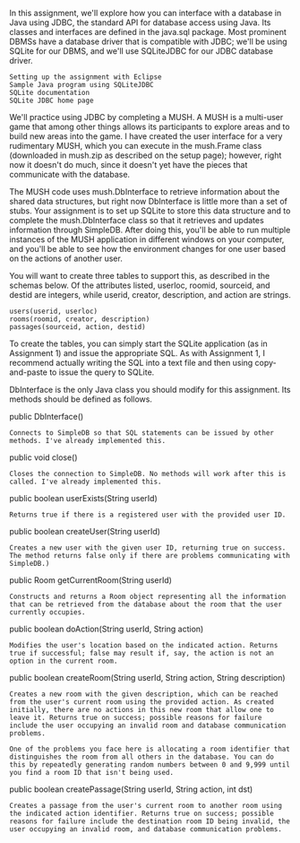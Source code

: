 In this assignment, we'll explore how you can interface with a database in Java using JDBC, the standard API for database access using Java. Its classes and interfaces are defined in the java.sql package. Most prominent DBMSs have a database driver that is compatible with JDBC; we'll be using SQLite for our DBMS, and we'll use SQLiteJDBC for our JDBC database driver.

    Setting up the assignment with Eclipse
    Sample Java program using SQLiteJDBC
    SQLite documentation
    SQLite JDBC home page 

We'll practice using JDBC by completing a MUSH. A MUSH is a multi-user game that among other things allows its participants to explore areas and to build new areas into the game. I have created the user interface for a very rudimentary MUSH, which you can execute in the mush.Frame class (downloaded in mush.zip as described on the setup page); however, right now it doesn't do much, since it doesn't yet have the pieces that communicate with the database.

The MUSH code uses mush.DbInterface to retrieve information about the shared data structures, but right now DbInterface is little more than a set of stubs. Your assignment is to set up SQLite to store this data structure and to complete the mush.DbInterface class so that it retrieves and updates information through SimpleDB. After doing this, you'll be able to run multiple instances of the MUSH application in different windows on your computer, and you'll be able to see how the environment changes for one user based on the actions of another user.

You will want to create three tables to support this, as described in the schemas below. Of the attributes listed, userloc, roomid, sourceid, and destid are integers, while userid, creator, description, and action are strings.

    users(userid, userloc)
    rooms(roomid, creator, description)
    passages(sourceid, action, destid) 

To create the tables, you can simply start the SQLite application (as in Assignment 1) and issue the appropriate SQL. As with Assignment 1, I recommend actually writing the SQL into a text file and then using copy-and-paste to issue the query to SQLite.

DbInterface is the only Java class you should modify for this assignment. Its methods should be defined as follows.

public DbInterface()

    Connects to SimpleDB so that SQL statements can be issued by other methods. I've already implemented this.
public void close()

    Closes the connection to SimpleDB. No methods will work after this is called. I've already implemented this.
public boolean userExists(String userId)

    Returns true if there is a registered user with the provided user ID.
public boolean createUser(String userId)

    Creates a new user with the given user ID, returning true on success. The method returns false only if there are problems communicating with SimpleDB.)
public Room getCurrentRoom(String userId)

    Constructs and returns a Room object representing all the information that can be retrieved from the database about the room that the user currently occupies.
public boolean doAction(String userId, String action)

    Modifies the user's location based on the indicated action. Returns true if successful; false may result if, say, the action is not an option in the current room.
public boolean createRoom(String userId, String action, String description)

    Creates a new room with the given description, which can be reached from the user's current room using the provided action. As created initially, there are no actions in this new room that allow one to leave it. Returns true on success; possible reasons for failure include the user occupying an invalid room and database communication problems.

    One of the problems you face here is allocating a room identifier that distinguishes the room from all others in the database. You can do this by repeatedly generating random numbers between 0 and 9,999 until you find a room ID that isn't being used.
public boolean createPassage(String userId, String action, int dst)

    Creates a passage from the user's current room to another room using the indicated action identifier. Returns true on success; possible reasons for failure include the destination room ID being invalid, the user occupying an invalid room, and database communication problems.